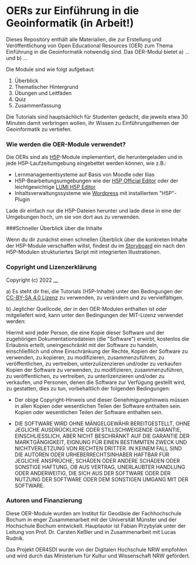 # OERs zur Einführung in die Geoinformatik (in Arbeit!)          

Dieses Repository enthält alle Materialien, die zur Erstellung und Veröffentlichung von Open Educational Resources (OER) zum Thema Einführung in die Geoinformatik notwendig sind. Das OER-Modul bietet a) ... und b) ...

Die Module sind wie folgt aufgebaut:

1. Überblick
2. Thematischer Hintergrund 
3. Übungen und Leitfäden
4. Quiz
5. Zusammenfassung 

Die Tutorials sind hauptsächlich für Studenten gedacht, die jeweils etwa 30 Minuten damit verbringen wollen, ihr Wissen zu Einführungsthemen der Geoinformatik zu vertiefen.

### Wie werden die OER-Module verwendet?

Die OERs sind als [H5P](https://h5p.org/)-Module implementiert, die heruntergeladen und in jede H5P-Laufzeitumgebung eingebettet werden können, wie z.B.: 
- Lernmanagementsysteme auf Basis von Moodle oder Ilias 
- H5P-Bearbeitungsumgebungen wie der [H5P Official Editor](https://h5p.org/) oder der leichtgewichtige [LUMI H5P Editor](https://lumi.education/)
- Inhaltsverwaltungssysteme wie [Wordpress](https://wordpress.com/) mit installiertem "H5P"-Plugin

Lade dir einfach nur die H5P-Dateien herunter und lade diese in eine der Umgebungen hoch, um sie von dort aus zu verwenden.

###Schneller Überblick über die Inhalte

Wenn du dir zunächst einen schnellen Überblick über die konkreten Inhalte der H5P-Module verschaffen willst, findest du im [Storyboard](/StoryBoard_Deutsch.md) ein nach den H5P-Modulen strukturiertes Skript mit integrierten Illustrationen. 

### Copyright und Lizenzerklärung

Copyright (c) 2022 [...](...)

a) Es steht dir frei, die Tutorials (H5P-Inhalte) unter den Bedingungen der [CC-BY-SA 4.0 Lizenz](https://creativecommons.org/licenses/by-sa/4.0/legalcode) zu verwenden, zu verändern und zu vervielfältigen. 

b) Jeglicher Quellcode, der in den OER-Modulen enthalten ist oder mitgeliefert wird, kann unter den Bedingungen der MIT-Lizenz verwendet werden:

Hiermit wird jeder Person, die eine Kopie dieser Software und der zugehörigen Dokumentationsdateien (die "Software") erwirbt, kostenlos die Erlaubnis erteilt, uneingeschränkt mit der Software zu handeln, einschließlich und ohne Einschränkung der Rechte, Kopien der Software zu verwenden, zu kopieren, zu modifizieren, zusammenzuführen, zu veröffentlichen, zu vertreiben, unterzulizenzieren und/oder zu verkaufen
Kopien der Software zu verwenden, zu modifizieren, zusammenzuführen, zu veröffentlichen, zu vertreiben, zu unterlizenzieren und/oder zu verkaufen, und Personen, denen die Software zur Verfügung gestellt wird, zu gestatten, dies zu tun, vorbehaltlich der folgenden Bedingungen:

* Der obige Copyright-Hinweis und dieser Genehmigungshinweis müssen in allen Kopien oder wesentlichen Teilen der Software enthalten sein.
Kopien oder wesentlichen Teilen der Software enthalten sein.

* DIE SOFTWARE WIRD OHNE MÄNGELGEWÄHR BEREITGESTELLT, OHNE JEGLICHE AUSDRÜCKLICHE ODER STILLSCHWEIGENDE GARANTIE, EINSCHLIESSLICH, ABER NICHT BESCHRÄNKT AUF DIE GARANTIE DER MARKTGÄNGIGKEIT,
EIGNUNG FÜR EINEN BESTIMMTEN ZWECK UND NICHTVERLETZUNG VON RECHTEN DRITTER. IN KEINEM FALL SIND DIE AUTOREN ODER URHEBERRECHTSINHABER HAFTBAR FÜR JEGLICHE ANSPRÜCHE, SCHÄDEN ODER ANDERE
SCHÄDEN ODER SONSTIGE HAFTUNG, OB AUS VERTRAG, UNERLAUBTER HANDLUNG ODER ANDERWEITIG, DIE SICH AUS DER SOFTWARE ODER DER NUTZUNG DER SOFTWARE ODER DEM SONSTIGEN UMGANG MIT DER
SOFTWARE. 

### Autoren und Finanzierung

Diese OER-Module wurden am Institut für Geodäsie der Fachhochschule Bochum in enger Zusammenarbeit mit der Universität Münster und der Hochschule Bochum entwickelt. Hauptautor ist Fabian Przybylak unter der Leitung von Prof. Dr. Carsten Keßler und in Zusammenarbeit mit Lucas Rudnik.

Das Projekt OER4SDI wurde von der Digitalen Hochschule NRW empfohlen und wird durch das Ministerium für Kultur und Wissenschaft NRW gefördert.

